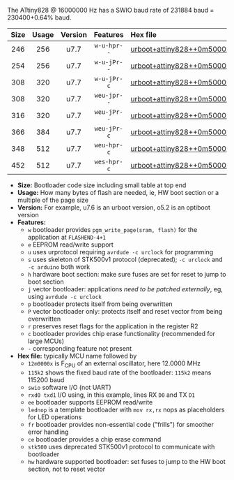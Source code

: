 The ATtiny828 @ 16000000 Hz has a SWIO baud rate of 231884 baud = 230400+0.64% baud.

|Size|Usage|Version|Features|Hex file|
|:-:|:-:|:-:|:-:|:--|
|246|256|u7.7|`w-u-hpr--`|[urboot+attiny828++0m5000x++++7k2_swio_rxc2_txc3_lednop_hw.hex](https://raw.githubusercontent.com/stefanrueger/urboot.hex/main/mcus/attiny828/external_oscillator/fcpu++0m5000_Hz/br++++7k2_bps/urboot+attiny828++0m5000x++++7k2_swio_rxc2_txc3_lednop_hw.hex)|
|254|256|u7.7|`w-u-jPr--`|[urboot+attiny828++0m5000x++++7k2_swio_rxc2_txc3.hex](https://raw.githubusercontent.com/stefanrueger/urboot.hex/main/mcus/attiny828/external_oscillator/fcpu++0m5000_Hz/br++++7k2_bps/urboot+attiny828++0m5000x++++7k2_swio_rxc2_txc3.hex)|
|308|320|u7.7|`w-u-jPr-c`|[urboot+attiny828++0m5000x++++7k2_swio_rxc2_txc3_lednop_fr_ce.hex](https://raw.githubusercontent.com/stefanrueger/urboot.hex/main/mcus/attiny828/external_oscillator/fcpu++0m5000_Hz/br++++7k2_bps/urboot+attiny828++0m5000x++++7k2_swio_rxc2_txc3_lednop_fr_ce.hex)|
|308|320|u7.7|`weu-jpr--`|[urboot+attiny828++0m5000x++++7k2_swio_rxc2_txc3_ee_lednop.hex](https://raw.githubusercontent.com/stefanrueger/urboot.hex/main/mcus/attiny828/external_oscillator/fcpu++0m5000_Hz/br++++7k2_bps/urboot+attiny828++0m5000x++++7k2_swio_rxc2_txc3_ee_lednop.hex)|
|316|320|u7.7|`weu-jPr--`|[urboot+attiny828++0m5000x++++7k2_swio_rxc2_txc3_ee.hex](https://raw.githubusercontent.com/stefanrueger/urboot.hex/main/mcus/attiny828/external_oscillator/fcpu++0m5000_Hz/br++++7k2_bps/urboot+attiny828++0m5000x++++7k2_swio_rxc2_txc3_ee.hex)|
|366|384|u7.7|`weu-jPr-c`|[urboot+attiny828++0m5000x++++7k2_swio_rxc2_txc3_ee_lednop_fr_ce.hex](https://raw.githubusercontent.com/stefanrueger/urboot.hex/main/mcus/attiny828/external_oscillator/fcpu++0m5000_Hz/br++++7k2_bps/urboot+attiny828++0m5000x++++7k2_swio_rxc2_txc3_ee_lednop_fr_ce.hex)|
|348|512|u7.7|`weu-hpr-c`|[urboot+attiny828++0m5000x++++7k2_swio_rxc2_txc3_ee_lednop_fr_ce_hw.hex](https://raw.githubusercontent.com/stefanrueger/urboot.hex/main/mcus/attiny828/external_oscillator/fcpu++0m5000_Hz/br++++7k2_bps/urboot+attiny828++0m5000x++++7k2_swio_rxc2_txc3_ee_lednop_fr_ce_hw.hex)|
|452|512|u7.7|`wes-hpr-c`|[urboot+attiny828++0m5000x++++7k2_swio_rxc2_txc3_ee_lednop_fr_ce_stk500_hw.hex](https://raw.githubusercontent.com/stefanrueger/urboot.hex/main/mcus/attiny828/external_oscillator/fcpu++0m5000_Hz/br++++7k2_bps/urboot+attiny828++0m5000x++++7k2_swio_rxc2_txc3_ee_lednop_fr_ce_stk500_hw.hex)|

- **Size:** Bootloader code size including small table at top end
- **Usage:** How many bytes of flash are needed, ie, HW boot section or a multiple of the page size
- **Version:** For example, u7.6 is an urboot version, o5.2 is an optiboot version
- **Features:**
  + `w` bootloader provides `pgm_write_page(sram, flash)` for the application at `FLASHEND-4+1`
  + `e` EEPROM read/write support
  + `u` uses urprotocol requiring `avrdude -c urclock` for programming
  + `s` uses skeleton of STK500v1 protocol (deprecated); `-c urclock` and `-c arduino` both work
  + `h` hardware boot section: make sure fuses are set for reset to jump to boot section
  + `j` vector bootloader: applications *need to be patched externally*, eg, using `avrdude -c urclock`
  + `p` bootloader protects itself from being overwritten
  + `P` vector bootloader only: protects itself and reset vector from being overwritten
  + `r` preserves reset flags for the application in the register R2
  + `c` bootloader provides chip erase functionality (recommended for large MCUs)
  + `-` corresponding feature not present
- **Hex file:** typically MCU name followed by
  + `12m0000x` is F<sub>CPU</sub> of an external oscillator, here 12.0000 MHz
  + `115k2` shows the fixed baud rate of the bootloader: `115k2` means 115200 baud
  + `swio` software I/O (not UART)
  + `rxd0 txd1` I/O using, in this example, lines RX `D0` and TX `D1`
  + `ee` bootloader supports EEPROM read/write
  + `lednop` is a template bootloader with `mov rx,rx` nops as placeholders for LED operations
  + `fr` bootloader provides non-essential code ("frills") for smoother error handling
  + `ce` bootloader provides a chip erase command
  + `stk500` uses deprecated STK500v1 protocol to communicate with bootloader
  + `hw` hardware supported bootloader: set fuses to jump to the HW boot section, not to reset vector
